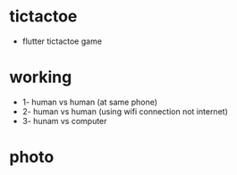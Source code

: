 # tictactoe
- flutter tictactoe game 
# working 
- 1- human vs human (at same phone)
- 2- human vs human (using wifi connection not internet)
- 3- hunam vs computer

# photo
